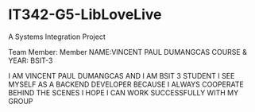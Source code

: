 # IT342-G5-LibLoveLive
A Systems Integration Project

Team Member:
Member
NAME:VINCENT PAUL DUMANGCAS
COURSE & YEAR: BSIT-3

I AM VINCENT PAUL DUMANGCAS AND I AM BSIT 3 STUDENT I SEE MYSELF AS A BACKEND DEVELOPER BECAUSE I ALWAYS COOPERATE BEHIND THE SCENES I HOPE I CAN WORK SUCCESSFULLY WITH MY
GROUP

